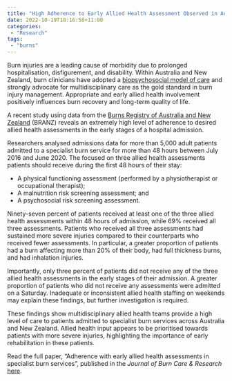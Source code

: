 ```yaml
---
title: "High Adherence to Early Allied Health Assessment Observed in Australian and New Zealand Burn Services"
date: 2022-10-19T18:16:58+11:00
categories:
 - "Research"
tags:
 - "burns" 
---
```


<!--more-->

Burn injuries are a leading cause of morbidity due to prolonged hospitalisation, disfigurement, and disability. Within Australia and New Zealand, burn clinicians have adopted a [biopsychosocial model of care](https://www.physio-pedia.com/Biopsychosocial_Model) and strongly advocate for multidisciplinary care as the gold standard in burn injury management. Appropriate and early allied health involvement positively influences burn recovery and long-term quality of life. 

A recent study using data from the [Burns Registry of Australia and New Zealand](https://www.monash.edu/medicine/sphpm/branz) (BRANZ) reveals an extremely high level of adherence to desired allied health assessments in the early stages of a hospital admission.

Researchers analysed admissions data for more than 5,000 adult patients admitted to a specialist burn service for more than 48 hours between July 2016 and June 2020. The focused on three allied health assessments patients should receive during the first 48 hours of their stay:
- A physical functioning assessment (performed by a physiotherapist or occupational therapist);
- A malnutrition risk screening assessment; and
- A psychosocial risk screening assessment.

Ninety-seven percent of patients received at least one of the three allied health assessments within 48 hours of admission, while 69% received all three assessments. Patients who received all three assessments had sustained more severe injuries compared to their counterparts who received fewer assessments. In particular, a greater proportion of patients had a burn affecting more than 20% of their body, had full thickness burns, and had inhalation injuries.

Importantly, only three percent of patients did not receive any of the three allied health assessments in the early stages of their admission. A greater proportion of patients who did not receive any assessments were admitted on a Saturday. Inadequate or inconsistent allied health staffing on weekends may explain these findings, but further investigation is required.

These findings show multidisciplinary allied health teams provide a high level of care to patients admitted to specialist burn services across Australia and New Zealand. Allied health input appears to be prioritised towards patients with more severe injuries, highlighting the importance of early rehabilitation in these patients. 

Read the full paper, “Adherence with early allied health assessments in specialist burn services”, published in the *Journal of Burn Care & Research* [here](https://academic.oup.com/jbcr/advance-article-abstract/doi/10.1093/jbcr/irac153/6762642?utm_source=advanceaccess&utm_campaign=jbcr&utm_medium=email).

